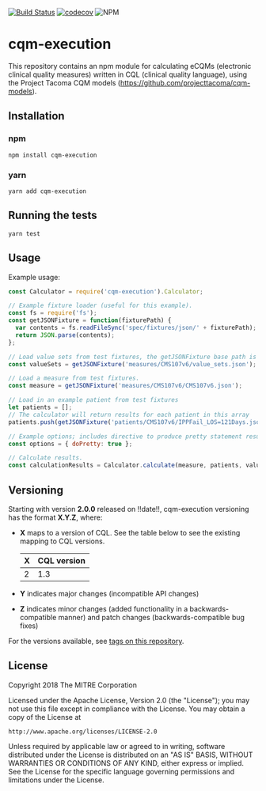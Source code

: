 [![Build Status](https://travis-ci.com/projecttacoma/cqm-execution.svg?branch=master)](https://travis-ci.com/projecttacoma/cqm-execution)
[![codecov](https://codecov.io/gh/projecttacoma/cqm-execution/branch/master/graph/badge.svg)](https://codecov.io/gh/projecttacoma/cqm-execution)
![NPM](https://img.shields.io/npm/v/cqm-execution.svg)

# cqm-execution

This repository contains an npm module for calculating eCQMs (electronic clinical quality measures) written in CQL (clinical quality language), using the Project Tacoma CQM models (https://github.com/projecttacoma/cqm-models).

## Installation

### npm
```
npm install cqm-execution
```

### yarn
```
yarn add cqm-execution
```

## Running the tests 

```
yarn test
```


## Usage
Example usage:
```javascript
const Calculator = require('cqm-execution').Calculator;

// Example fixture loader (useful for this example).
const fs = require('fs');
const getJSONFixture = function(fixturePath) { 
  var contents = fs.readFileSync('spec/fixtures/json/' + fixturePath);
  return JSON.parse(contents);
};

// Load value sets from test fixtures, the getJSONFixture base path is spec/fixtures/json
const valueSets = getJSONFixture('measures/CMS107v6/value_sets.json');

// Load a measure from test fixtures.
const measure = getJSONFixture('measures/CMS107v6/CMS107v6.json');

// Load in an example patient from test fixtures
let patients = [];
// The calculator will return results for each patient in this array
patients.push(getJSONFixture('patients/CMS107v6/IPPFail_LOS=121Days.json'));

// Example options; includes directive to produce pretty statement results.
const options = { doPretty: true };

// Calculate results.
const calculationResults = Calculator.calculate(measure, patients, valueSets, options);
```

## Versioning

Starting with version **2.0.0** released on !!date!!, cqm-execution versioning has the format **X.Y.Z**, where:

* **X** maps to a version of CQL. See the table below to see the existing mapping to CQL versions.

  | X | CQL version |
  | --- | --- |
  | 2 | 1.3 |

* **Y** indicates major changes (incompatible API changes)

* **Z** indicates minor changes (added functionality in a backwards-compatible manner) and patch changes (backwards-compatible bug fixes)

For the versions available, see [tags on this repository](https://github.com/projecttacoma/cqm-execution/tags).


## License

Copyright 2018 The MITRE Corporation

Licensed under the Apache License, Version 2.0 (the "License"); you may not use this file except in compliance with the License. You may obtain a copy of the License at

```
http://www.apache.org/licenses/LICENSE-2.0
```

Unless required by applicable law or agreed to in writing, software distributed under the License is distributed on an "AS IS" BASIS, WITHOUT WARRANTIES OR CONDITIONS OF ANY KIND, either express or implied. See the License for the specific language governing permissions and limitations under the License.